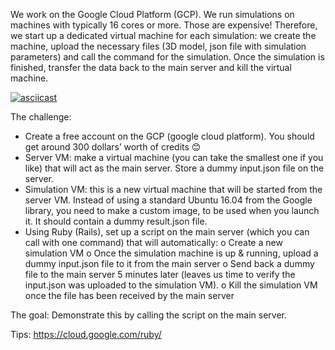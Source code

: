 We work on the Google Cloud Platform (GCP). We run simulations on machines with typically 16 cores or more. Those are expensive!
Therefore, we start up a dedicated virtual machine for each simulation: we create the machine, upload the necessary files (3D model, json file with simulation parameters) and call the command for the simulation. Once the simulation is finished, transfer the data back to the main server and kill the virtual machine.

[![asciicast](https://asciinema.org/a/161185.png)](https://asciinema.org/a/161185)

The challenge:
- Create a free account on the GCP (google cloud platform). You should get around 300 dollars’ worth of credits 😊
- Server VM: make a virtual machine (you can take the smallest one if you like) that will act as the main server. Store a dummy input.json file on the server.
- Simulation VM: this is a new virtual machine that will be started from the server VM. Instead of using a standard Ubuntu 16.04 from the Google library, you need to make a custom image, to be used when you launch it. It should contain a dummy result.json file.
- Using Ruby (Rails), set up a script on the main server (which you can call with one command) that will automatically:
o Create a new simulation VM
o Once the simulation machine is up & running, upload a dummy input.json file to it from the main server
o Send back a dummy file to the main server 5 minutes later (leaves us time to verify the input.json was uploaded to the simulation VM).
o Kill the simulation VM once the file has been received by the main server

The goal:
Demonstrate this by calling the script on the main server.


Tips:
https://cloud.google.com/ruby/
